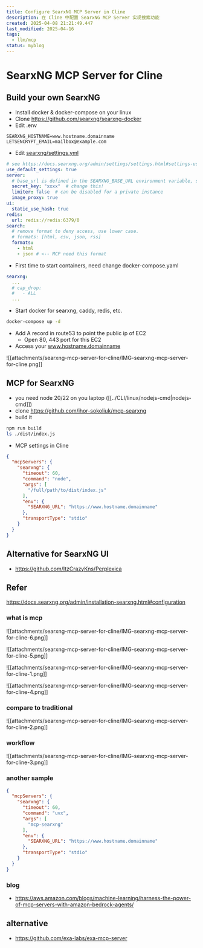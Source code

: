 ```yaml
---
title: Configure SearxNG MCP Server in Cline
description: 在 Cline 中配置 SearxNG MCP Server 实现搜索功能
created: 2025-04-08 21:21:49.447
last_modified: 2025-04-16
tags:
  - llm/mcp
status: myblog
---
```


# SearxNG MCP Server for Cline

## Build your own SearxNG

- Install docker & docker-compose on your linux
- Clone https://github.com/searxng/searxng-docker
- Edit .env
```
SEARXNG_HOSTNAME=www.hostname.domainname
LETSENCRYPT_EMAIL=mailbox@example.com
```
- Edit [searxng/settings.yml](https://github.com/searxng/searxng-docker/blob/master/searxng/settings.yml) 
```yaml
# see https://docs.searxng.org/admin/settings/settings.html#settings-use-default-settings
use_default_settings: true
server:
  # base_url is defined in the SEARXNG_BASE_URL environment variable, see .env and docker-compose.yml
  secret_key: "xxxx"  # change this!
  limiter: false  # can be disabled for a private instance
  image_proxy: true
ui:
  static_use_hash: true
redis:
  url: redis://redis:6379/0
search:
  # remove format to deny access, use lower case.
  # formats: [html, csv, json, rss]
  formats:
    - html
    - json # <-- MCP need this format
```
- First time to start containers, need change docker-compose.yaml
```yaml
searxng:
  ...
  # cap_drop:
  #   - ALL
  ...
```
- Start docker for searxng, caddy, redis, etc.
```sh
docker-compose up -d
```
- Add A record in route53 to point the public ip of EC2
    - Open 80, 443 port for this EC2
- Access your www.hostname.domainname

![[attachments/searxng-mcp-server-for-cline/IMG-searxng-mcp-server-for-cline.png]]


## MCP for SearxNG
- you need node 20/22 on you laptop ([[../CLI/linux/nodejs-cmd|nodejs-cmd]])
- clone https://github.com/ihor-sokoliuk/mcp-searxng
- build it
```sh
npm run build
ls ./dist/index.js

```
- MCP settings in Cline
```json
{
  "mcpServers": {
    "searxng": {
      "timeout": 60,
      "command": "node",
      "args": [
        "/full/path/to/dist/index.js"
      ],
      "env": {
        "SEARXNG_URL": "https://www.hostname.domainname"
      },
      "transportType": "stdio"
    }
  }
}
```

## Alternative for SearxNG UI

- https://github.com/ItzCrazyKns/Perplexica


## Refer
https://docs.searxng.org/admin/installation-searxng.html#configuration

### what is mcp

![[attachments/searxng-mcp-server-for-cline/IMG-searxng-mcp-server-for-cline-6.png]]

![[attachments/searxng-mcp-server-for-cline/IMG-searxng-mcp-server-for-cline-5.png]]

![[attachments/searxng-mcp-server-for-cline/IMG-searxng-mcp-server-for-cline-1.png]]

![[attachments/searxng-mcp-server-for-cline/IMG-searxng-mcp-server-for-cline-4.png]]

### compare to traditional

![[attachments/searxng-mcp-server-for-cline/IMG-searxng-mcp-server-for-cline-2.png]]

### workflow

![[attachments/searxng-mcp-server-for-cline/IMG-searxng-mcp-server-for-cline-3.png]]

### another sample
```json
{
  "mcpServers": {
    "searxng": {
      "timeout": 60,
      "command": "uvx",
      "args": [
        "mcp-searxng"
      ],
      "env": {
        "SEARXNG_URL": "https://www.hostname.domainname"
      },
      "transportType": "stdio"
    }
  }
}
```


### blog

- https://aws.amazon.com/blogs/machine-learning/harness-the-power-of-mcp-servers-with-amazon-bedrock-agents/




## alternative 

- https://github.com/exa-labs/exa-mcp-server


